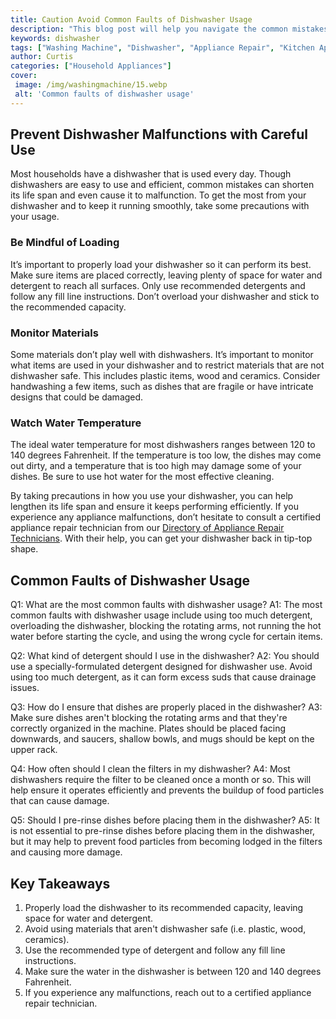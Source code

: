 ```yaml
---
title: Caution Avoid Common Faults of Dishwasher Usage
description: "This blog post will help you navigate the common mistakes of dishwasher use and help you keep your kitchen clean and running efficiently Discover the keys to avoiding common dishwasher usage faults and preserving your appliances"
keywords: dishwasher
tags: ["Washing Machine", "Dishwasher", "Appliance Repair", "Kitchen Appliances", "Clean Appliance"]
author: Curtis
categories: ["Household Appliances"]
cover: 
 image: /img/washingmachine/15.webp
 alt: 'Common faults of dishwasher usage'
---
```

## Prevent Dishwasher Malfunctions with Careful Use 
Most households have a dishwasher that is used every day. Though dishwashers are easy to use and efficient, common mistakes can shorten its life span and even cause it to malfunction. To get the most from your dishwasher and to keep it running smoothly, take some precautions with your usage.

### Be Mindful of Loading 
It’s important to properly load your dishwasher so it can perform its best. Make sure items are placed correctly, leaving plenty of space for water and detergent to reach all surfaces. Only use recommended detergents and follow any fill line instructions. Don’t overload your dishwasher and stick to the recommended capacity.

### Monitor Materials 
Some materials don’t play well with dishwashers. It’s important to monitor what items are used in your dishwasher and to restrict materials that are not dishwasher safe. This includes plastic items, wood and ceramics. Consider handwashing a few items, such as dishes that are fragile or have intricate designs that could be damaged.

### Watch Water Temperature 
The ideal water temperature for most dishwashers ranges between 120 to 140 degrees Fahrenheit. If the temperature is too low, the dishes may come out dirty, and a temperature that is too high may damage some of your dishes. Be sure to use hot water for the most effective cleaning.

By taking precautions in how you use your dishwasher, you can help lengthen its life span and ensure it keeps performing efficiently. If you experience any appliance malfunctions, don’t hesitate to consult a certified appliance repair technician from our [Directory of Appliance Repair Technicians](./pages/appliance-repair-technicians). With their help, you can get your dishwasher back in tip-top shape.

## Common Faults of Dishwasher Usage

Q1: What are the most common faults with dishwasher usage? 
A1: The most common faults with dishwasher usage include using too much detergent, overloading the dishwasher, blocking the rotating arms, not running the hot water before starting the cycle, and using the wrong cycle for certain items.

Q2: What kind of detergent should I use in the dishwasher? 
A2: You should use a specially-formulated detergent designed for dishwasher use. Avoid using too much detergent, as it can form excess suds that cause drainage issues.

Q3: How do I ensure that dishes are properly placed in the dishwasher? 
A3: Make sure dishes aren't blocking the rotating arms and that they're correctly organized in the machine. Plates should be placed facing downwards, and saucers, shallow bowls, and mugs should be kept on the upper rack.

Q4: How often should I clean the filters in my dishwasher? 
A4: Most dishwashers require the filter to be cleaned once a month or so. This will help ensure it operates efficiently and prevents the buildup of food particles that can cause damage. 

Q5: Should I pre-rinse dishes before placing them in the dishwasher? 
A5: It is not essential to pre-rinse dishes before placing them in the dishwasher, but it may help to prevent food particles from becoming lodged in the filters and causing more damage.

## Key Takeaways
1. Properly load the dishwasher to its recommended capacity, leaving space for water and detergent.
2. Avoid using materials that aren't dishwasher safe (i.e. plastic, wood, ceramics).
3. Use the recommended type of detergent and follow any fill line instructions.
4. Make sure the water in the dishwasher is between 120 and 140 degrees Fahrenheit.
5. If you experience any malfunctions, reach out to a certified appliance repair technician.
